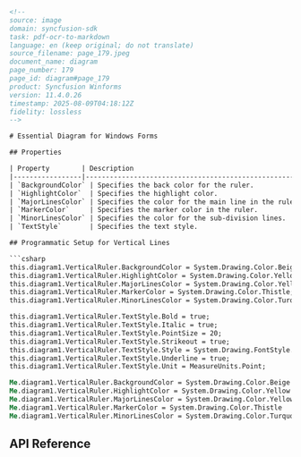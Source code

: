 ```html
<!-- 
source: image
domain: syncfusion-sdk
task: pdf-ocr-to-markdown
language: en (keep original; do not translate)
source_filename: page_179.jpeg
document_name: diagram
page_number: 179
page_id: diagram#page_179
product: Syncfusion Winforms
version: 11.4.0.26
timestamp: 2025-08-09T04:18:12Z
fidelity: lossless
-->

# Essential Diagram for Windows Forms

## Properties

| Property        | Description                                                                 |
|-----------------|------------------------------------------------------------------------------|
| `BackgroundColor` | Specifies the back color for the ruler.                                   |
| `HighlightColor`  | Specifies the highlight color.                                           |
| `MajorLinesColor` | Specifies the color for the main line in the ruler.                      |
| `MarkerColor`     | Specifies the marker color in the ruler.                                 |
| `MinorLinesColor` | Specifies the color for the sub-division lines.                          |
| `TextStyle`       | Specifies the text style.                                                 |

## Programmatic Setup for Vertical Lines

```csharp
this.diagram1.VerticalRuler.BackgroundColor = System.Drawing.Color.Beige;
this.diagram1.VerticalRuler.HighlightColor = System.Drawing.Color.Yellow;
this.diagram1.VerticalRuler.MajorLinesColor = System.Drawing.Color.YellowGreen;
this.diagram1.VerticalRuler.MarkerColor = System.Drawing.Color.Thistle;
this.diagram1.VerticalRuler.MinorLinesColor = System.Drawing.Color.Turquoise;

this.diagram1.VerticalRuler.TextStyle.Bold = true;
this.diagram1.VerticalRuler.TextStyle.Italic = true;
this.diagram1.VerticalRuler.TextStyle.PointSize = 20;
this.diagram1.VerticalRuler.TextStyle.Strikeout = true;
this.diagram1.VerticalRuler.TextStyle.Style = System.Drawing.FontStyle.Bold;
this.diagram1.VerticalRuler.TextStyle.Underline = true;
this.diagram1.VerticalRuler.TextStyle.Unit = MeasureUnits.Point;
```

```vb
Me.diagram1.VerticalRuler.BackgroundColor = System.Drawing.Color.Beige
Me.diagram1.VerticalRuler.HighlightColor = System.Drawing.Color.Yellow
Me.diagram1.VerticalRuler.MajorLinesColor = System.Drawing.Color.YellowGreen
Me.diagram1.VerticalRuler.MarkerColor = System.Drawing.Color.Thistle
Me.diagram1.VerticalRuler.MinorLinesColor = System.Drawing.Color.Turquoise
```

## API Reference

<!-- tags: syncfusion, winforms, diagram, vertical ruler, properties, styles, colors keywords: ruler color, text style, highlight, major lines, minor lines, programmatic setup -->
```html
```
